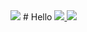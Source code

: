 <img src="https://capsule-render.vercel.app/api?type=waving&color=BDBDC8&height=150&section=header" />
# Hello 

<a href="mailto:wonseok.choi@snu.ac.kr">
   <img src="https://img.shields.io/badge/Gmail-d14836?style=flat-square&logo=Gmail&logoColor=white&link=wonseok.choi@snu.ac.kr"/>
</a>
<img src="https://capsule-render.vercel.app/api?type=waving&color=BDBDC8&height=150&section=footer" />

